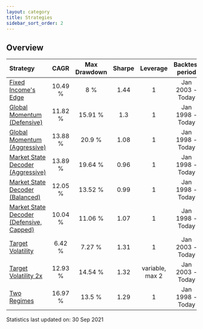 ```yaml
---
layout: category
title: Strategies
sidebar_sort_order: 2
---
```


## Overview

| Strategy | CAGR | Max Drawdown | Sharpe | Leverage | Backtest period |
| :------- | :--: | :----------: | :----: | :------: | :-------------: |
| [Fixed Income's Edge](/strategies/fixed-incomes-edge) | 10.49 % | 8 % | 1.44 | 1 | Jan 2003 - Today |
| [Global Momentum (Defensive)](/strategies/global-momentum-defensive) | 11.82 % | 15.91 % | 1.3 | 1 | Jan 1998 - Today |
| [Global Momentum (Aggressive)](/strategies/global-momentum-aggressive) | 13.88 % | 20.9 % | 1.08 | 1 | Jan 1998 - Today |
| [Market State Decoder (Aggressive)](/strategies/market-state-decoder-aggressive) | 13.89 % | 19.64 % | 0.96 | 1 | Jan 1998 - Today |
| [Market State Decoder (Balanced)](/strategies/market-state-decoder-balanced) | 12.05 % | 13.52 % | 0.99 | 1 | Jan 1998 - Today |
| [Market State Decoder (Defensive, Capped)](/strategies/market-state-decoder-defensive) | 10.04 % | 11.06 % | 1.07 | 1 | Jan 1998 - Today |
| [Target Volatility](/strategies/target-volatility) | 6.42 % | 7.27 % | 1.31 | 1 | Jan 2003 - Today |
| [Target Volatility 2x](/strategies/target-volatility-2x) | 12.93 % | 14.54 % | 1.32 | variable, max 2 | Jan 2003 - Today |
| [Two Regimes](/strategies/two-regimes) | 16.97 % | 13.5 % | 1.29 | 1 | Jan 1998 - Today |

Statistics last updated on: 30 Sep 2021
